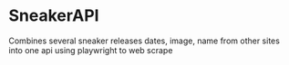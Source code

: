 # SneakerAPI
Combines several sneaker  releases dates, image, name from other sites into one api using playwright to web scrape
